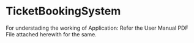 # TicketBookingSystem
For understading the working of Application: Refer the User Manual PDF File attached herewith for the same.
